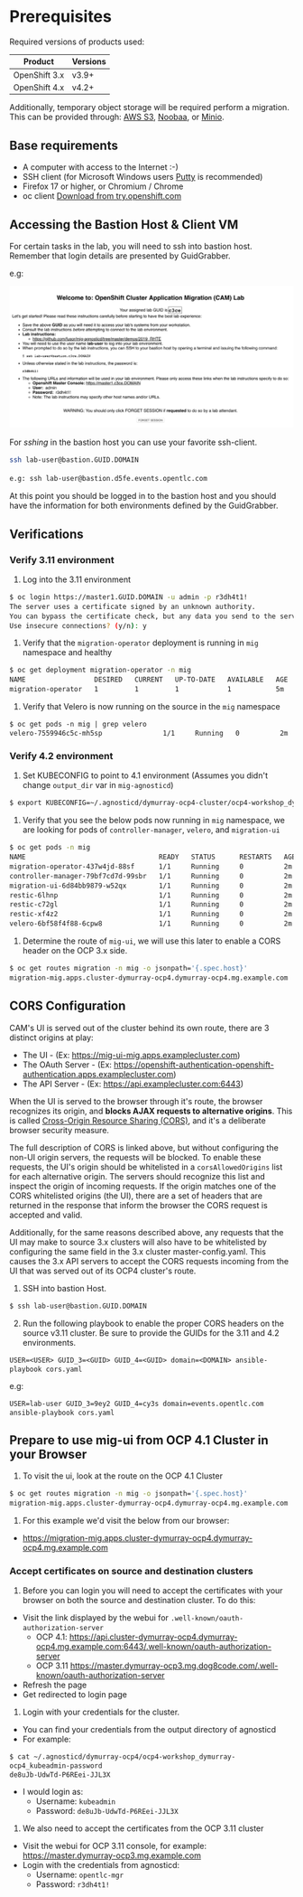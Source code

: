# Prerequisites

Required versions of products used:

| Product         | Versions    |
| -----------     | ----------- |
| OpenShift 3.x   | v3.9+       |
| OpenShift 4.x   | v4.2+       |

Additionally, temporary object storage will be required perform a migration.  This can be provided through: [AWS S3](https://aws.amazon.com/s3/), [Noobaa](https://www.noobaa.io/), or [Minio](https://min.io/).

## Base requirements

* A computer with access to the Internet :-)
* SSH client (for Microsoft Windows users [Putty](https://www.putty.org/) is recommended)
* Firefox 17 or higher, or Chromium / Chrome
* oc client [Download from try.openshift.com](http://try.openshift.com)

## Accessing the Bastion Host & Client VM

For certain tasks in the lab, you will need to ssh into bastion host.  Remember that login details are presented by GuidGrabber.

e.g:

![SSH Details GuidGrabber](screenshots/ssh-details-gg.png)

For *sshing* in the bastion host you can use your favorite ssh-client.

~~~sh
ssh lab-user@bastion.GUID.DOMAIN

e.g: ssh lab-user@bastion.d5fe.events.opentlc.com
~~~

At this point you should be logged in to the bastion host and you should have the information for both environments defined by the GuidGrabber.



<a id="markdown-verifications" name="verifications"></a>
## Verifications

### Verify 3.11 environment

1. Log into the 3.11 environment
```bash
$ oc login https://master1.GUID.DOMAIN -u admin -p r3dh4t1!
The server uses a certificate signed by an unknown authority.
You can bypass the certificate check, but any data you send to the server could be intercepted by others.
Use insecure connections? (y/n): y
```
1. Verify that the `migration-operator` deployment is running in `mig` namespace and healthy
```bash
$ oc get deployment migration-operator -n mig
NAME                 DESIRED   CURRENT   UP-TO-DATE   AVAILABLE   AGE
migration-operator   1         1         1            1           5m
```

1. Verify that Velero is now running on the source in the `mig` namespace
```
$ oc get pods -n mig | grep velero
velero-7559946c5c-mh5sp               1/1     Running   0          2m
```


### Verify 4.2 environment

1. Set KUBECONFIG to point to 4.1 environment (Assumes you didn't change `output_dir` var in `mig-agnosticd`)
```bash
$ export KUBECONFIG=~/.agnosticd/dymurray-ocp4-cluster/ocp4-workshop_dymurray-ocp4_kubeconfig
```

1. Verify that you see the below pods now running in `mig` namespace, we are looking for pods of `controller-manager`, `velero`, and `migration-ui`
```bash
$ oc get pods -n mig
NAME                                 READY   STATUS      RESTARTS   AGE
migration-operator-437w4jd-88sf      1/1     Running     0          2m
controller-manager-79bf7cd7d-99sbr   1/1     Running     0          2m
migration-ui-6d84bb9879-w52qx        1/1     Running     0          2m
restic-6lhnp                         1/1     Running     0          2m
restic-c72gl                         1/1     Running     0          2m
restic-xf4z2                         1/1     Running     0          2m
velero-6bf58f4f88-6cpw8              1/1     Running     0          2m
```

1. Determine the route of `mig-ui`, we will use this later to enable a CORS header on the OCP 3.x side.
```bash
$ oc get routes migration -n mig -o jsonpath='{.spec.host}'
migration-mig.apps.cluster-dymurray-ocp4.dymurray-ocp4.mg.example.com
```

## CORS Configuration

CAM's UI is served out of the cluster
behind its own route, there are 3 distinct origins at play:

* The UI - (Ex: https://mig-ui-mig.apps.examplecluster.com)
* The OAuth Server - (Ex: https://openshift-authentication-openshift-authentication.apps.examplecluster.com)
* The API Server - (Ex: https://api.examplecluster.com:6443)

When the UI is served to the browser through it's route, the browser recognizes
its origin, and **blocks AJAX requests to alternative origins**. This is called
[Cross-Origin Resource Sharing (CORS)](https://developer.mozilla.org/en-US/docs/Web/HTTP/CORS),
and it's a deliberate browser security measure.

The full description of CORS is linked above, but without configuring the non-UI
origin servers, the requests will be blocked. To enable these requests,
the UI's origin should be whitelisted in a `corsAllowedOrigins` list for each
alternative origin. The servers should recognize this list and inspect the
origin of incoming requests. If the origin matches one of the CORS whitelisted
origins (the UI), there are a set of headers that are returned in the response
that inform the browser the CORS request is accepted and valid.

Additionally, for the same reasons described above, any requests that the UI
may make to source 3.x clusters will also have to be whitelisted by configuring
the same field in the 3.x cluster master-config.yaml. This causes the 3.x API
servers to accept the CORS requests incoming from the UI that was served out
of its OCP4 cluster's route.

1. SSH into bastion Host.
```bash
$ ssh lab-user@bastion.GUID.DOMAIN
```
2. Run the following playbook to enable the proper CORS headers on the source v3.11 cluster.  Be sure to provide the GUIDs for the 3.11 and 4.2 environments.
```
USER=<USER> GUID_3=<GUID> GUID_4=<GUID> domain=<DOMAIN> ansible-playbook cors.yaml
```
e.g:
```
USER=lab-user GUID_3=9ey2 GUID_4=cy3s domain=events.opentlc.com ansible-playbook cors.yaml
```

## Prepare to use mig-ui from OCP 4.1 Cluster in your Browser
1. To visit the ui, look at the route on the OCP 4.1 Cluster
```bash
$ oc get routes migration -n mig -o jsonpath='{.spec.host}'
migration-mig.apps.cluster-dymurray-ocp4.dymurray-ocp4.mg.example.com
```

1. For this example we'd visit the below from our browser:
  * https://migration-mig.apps.cluster-dymurray-ocp4.dymurray-ocp4.mg.example.com

### Accept certificates on source and destination clusters

1. Before you can login you will need to accept the certificates with your
   browser on both the source and destination cluster. To do this:
  * Visit the link displayed by the webui for `.well-known/oauth-authorization-server`
    * OCP 4.1: https://api.cluster-dymurray-ocp4.dymurray-ocp4.mg.example.com:6443/.well-known/oauth-authorization-server
    * OCP 3.11 https://master.dymurray-ocp3.mg.dog8code.com/.well-known/oauth-authorization-server
  * Refresh the page
  * Get redirected to login page
1. Login with your credentials for the cluster.
  * You can find your credentials from the output directory of agnosticd
  * For example:
```
$ cat ~/.agnosticd/dymurray-ocp4/ocp4-workshop_dymurray-ocp4_kubeadmin-password
de8uJb-UdwTd-P6REei-JJL3X
```
  * I would login as:
    * Username:    `kubeadmin`
    * Password:    `de8uJb-UdwTd-P6REei-JJL3X`
1. We also need to accept the certificates from the OCP 3.11 cluster
  * Visit the webui for OCP 3.11 console, for example: https://master.dymurray-ocp3.mg.example.com
  * Login with the credentials from agnosticd:
    * Username: `opentlc-mgr`
    * Password: `r3dh4t1!`
